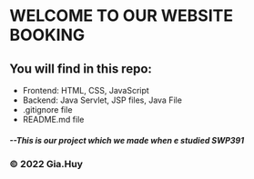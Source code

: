 # WELCOME TO OUR WEBSITE BOOKING

## You will find in this repo:
* Frontend: HTML, CSS, JavaScript
* Backend: Java Servlet, JSP files, Java File
* .gitignore file
* README.md file
##### --This is our project which we made when e studied SWP391
### © 2022 Gia.Huy
